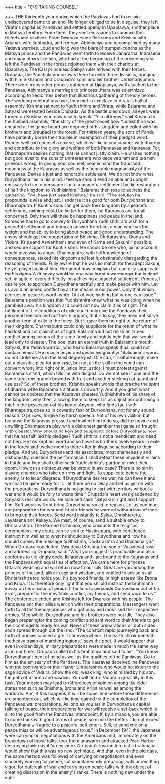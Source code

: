 +++
title = "049 TAKING COUNSEL"

+++
THE thirteenth year during which the
Pandavas had to remain undiscovered
came to an end.
No longer obliged to be in disguise, they
left Virata's capital as Pandavas and
settled openly in Upaplavya, another place
in Matsya territory. From there, they sent
emissaries to summon their friends and
relatives.
From Dwaraka came Balarama and
Krishna with Arjuna’s wife Subhadra, and
her son, Abhimanyu and accompanied by
many Yadava warriors. Loud and long
was the blare of trumpet-conchs as the
Matsya prince and the Pandavas went
forth to receive Janardana.
Indrasena and many others like him, who
had at the beginning of the preceding year
left the Pandavas in the forest, rejoined
them with their chariots at Upaplavya.
The Kasi prince and Saibya ruler arrived
with their forces.
Drupada, the Panchala prince, was there
too with three divisions, bringing with
him Sikhandin and Draupadi's sons and
her brother Dhrishtadyumna. There were
many
other
princes
gathered
at
Upaplavya, well attached to the Pandavas,
Abhimanyu's marriage to princess Uttara
was solemnized according to Vedic rites
before that illustrious gathering of friendly
heroes. The wedding celebrations over,
they met in conclave in Virata's hall of
assembly.
Krishna sat next to Yudhishthira and
Virata, while Balarama and Satyaki wereseated beside Drupada. As the bustle died
down, all eyes were turned on Krishna,
who now rose to speak.
"You all know," said Krishna to the
hushed assembly, "the story of the great
deceit how Yudhishthira was cheated at
the game board and deprived of his
kingdom and exiled with his brothers and
Draupadi to the forest. For thirteen years,
the sons of Pandu have patiently borne
their trouble in redemption of their
pledged word. Ponder well and counsel a
course, which will be in consonance with
dharma and contribute to the glory and
welfare of both Pandavas and Kauravas.
For, Dharmaputra desires nothing that he
cannot justly claim. He wishes nothing but
good even to the sons of Dhritarashtra
who deceived him and did him grievous
wrong. In giving your counsel, bear in
mind the fraud and meanness of the
Kauravas as well as the honorable
magnanimity of the Pandavas. Devise a
just and honorable settlement. We do not
know what Duryodhana has in his mind. I
feel we should send an able and upright
emissary to him to persuade him to a
peaceful settlement by the restoration of
half the kingdom to Yudhishthira."
Balarama then rose to address the
gathering. "You have just heard Krishna,"
he said. "The solution he propounds is
wise and just. I endorse it as good for both
Duryodhana and Dharmaputra. If Kunti's
sons can get back their kingdom by a
peaceful settlement, nothing could be
better for them, the Kauravas and for all
concerned. Only then will there be
happiness and peace in the land. Someone
has to go to convey to Duryodhana
Yudhishthira's wish for a peaceful
settlement and bring an answer from him,
a man who has the weight and the ability
to bring about peace and good
understanding. The envoy should get the
cooperation of Bhishma, Dhritarashtra,
Drona and Vidura, Kripa and Aswatthama
and even of Karna and Sakuni if possible,
and secure support for Kunti's sons. He
should be one who, on no account, would
give way to anger. Dharmaputra, with full
knowledge of consequences, staked his
kingdom
and
lost
it,
obstinately
disregarding the reasoning of friends.
Fully aware that he was no match for the
adept Sakuni, he yet played against him.
He cannot now complain but can only
supplicate for his rights. A fit envoy
would be one who is not a warmonger but
is dead set, in spite of every difficulty, on
achieving a peaceful settlement. Princes, I
desire you to approach Duryodhana
tactfully and make peace with him. Let us
avoid an armed conflict by all the means
in our power. Only that which accrues in
peace is worth while. Out of war, nothing
but wrong can issue."
Balarama's position was that Yudhishthira
knew what he was doing when he
gambled away his kingdom and could not
now claim it as of right.
The fulfilment of the conditions of exile
could only give the Pandavas their
personal freedom and not their kingdom,
that is to say, they need not serve another
term of exile in the forest. But it gave
them no right to the return of their
kingdom.
Dharmaputra could only supplicate for the
return of what he had lost and not claim it
as of right. Balarama did not relish an
armed conflict among scions of the same
family and rightly held that war would
lead only to disaster.
The poet puts an eternal truth in
Balarama's mouth.
Satyaki, the Yadava warrior, who heard
Balarama speak thus, could not contain
himself. He rose in anger and spoke
indignantly:
"Balarama's words do not strike me as in
the least degree just. One can, if skilfulenough, make out a plausible plea for any
case, but not all the skill in the world can
convert wrong into right or injustice into
justice. I must protest against Balarama's
stand, which fills me with disgust. Do we
not see in one and the same tree, one
branch bowed with fruit and another
sticking out gaunt and useless? So, of
these brothers, Krishna speaks words that
breathe the spirit of dharma while
Balarama's attitude is unworthy. And if
you grant what cannot be doubted that the
Kauravas cheated Yudhishthira of his
share of the kingdom, why then, allowing
them to keep it is as unjust as confirming
a thief in the possession of his booty!
Anyone,
who
finds
fault
with
Dharmaputra, does so in cowardly fear of
Duryodhana, not for any sound reason. O
princes, forgive my harsh speech. Not of
his own volition but because the Kauravas
pressed and invited him to do so, did the
novice and unwilling Dharmaputra play
with a dishonest gambler that game so
fraught with disaster. Why should he bow
and supplicate before Duryodhana, now
that he has fulfilled his pledges?
Yudhishthira is not a mendicant and need
not beg. He has kept his word and so have
his brothers twelve years in exile in the
forest and twelve months there after in
disguise according to their pledge. And
yet, Duryodhana and his associates, most
shamelessly and dishonestly, question the
performance. I shall defeat these impudent
villains in battle and they shall either seek
Yudhishthira's pardon or meet their doom.
How can a righteous war be wrong in any
case? There is no sin in slaying enemies
who take up arms and fight. To supplicate
before the enemy, is to incur disgrace. If
Duryodhana desires war, he can have it
and we shall be quite ready for it. Let
there be no delay and let us get on with
the preparations. Duryodhana is not going
to part with territory without a war and it
would be folly to waste time."
Drupada's heart was gladdened by
Satyaki's resolute words. He rose and said:
"Satyaki is right and I support him. Soft
words will not bring Duryodhana round to
reason. Let us continue our preparations
for war and let our friends be warned
without loss of time to bring up their
forces. Send word instantly to Salya,
Dhrishtaketu, Jayatsena and Kekaya. We
must, of course, send a suitable envoy to
Dhritarashtra. The learned brahmana, who
conducts the religious ceremonies in my
court, can be sent to Hastinapura, with
confidence. Instruct him well as to what
he should say to Duryodhana and how he
should convey the message to Bhishma,
Dhritarashtra and Dronacharya."
When Drupada concluded, Vasudeva
(Krishna, the son of Vasudeva) rose and
addressing Drupada, said:
"What you suggest is practicable and also
conforms to the kingly code. Baladeva
and I are bound to the Kauravas and the
Pandavas with equal ties of affection. We
came here for princess Uttara's wedding
and will return now to our city. Great are
you among the princes of the land, alike in
age and wisdom, and entitled to advise us
all. Dhritarashtra too holds you, his
boyhood friends, in high esteem like
Drona and Kripa. It is therefore only right
that you should instruct the brahmana
envoy on his mission of peace. If he fails
to persuade Duryodhana out of his error,
prepare for the inevitable conflict, my
friends, and send word to us."
The conference ended and Krishna left for
Dwaraka with his people. The Pandavas
and their allies went on with their
preparations. Messengers went forth to all
the friendly princes who got busy and
mobilised their respective armies.
Meanwhile, Duryodhana and his brothers
were not idle. They also began preparingfor the coming conflict and sent word to
their friends to get their contingents ready
for war.
News of these preparations on both sides
soon spread through out the land. "The
constant rapid journeying back and forth
of princes caused a great stir everywhere.
The earth shook beneath the heavy tramp
of marching legions," says the poet.
It would appear that even in olden days,
military preparations were made in much
the same way as in our times.
Drupada called in his brahmana and said
to him: "You know Duryodhana's bent of
mind as well as the qualities of the
Pandavas. Go to him as the emissary of
the Pandavas. The Kauravas deceived the
Pandavas with the connivance of their
father Dhritarashtra who would not listen
to the sage advice of Vidura. Show the
old, weak king, who is misled by his son,
the path of dharma and wisdom. You will
find in Vidura a great ally in this task.
Your mission may lead to differences of
opinion among the elder statesmen such
as Bhishma, Drona and Kripa as well as
among the warlords. And, if this happens,
it will be some time before those
differences are smoothed out, which will
be time gained for the completion of the
Pandavas war preparations. As long as
you are in Duryodhana's capital talking of
peace, their preparations for war will
receive a set-back which is all to the good
from the Pandavas' standpoint. If, by a
miracle, you are able to come back with
good terms of peace, so much the better. I
do not expect Duryodhana will agree to a
peaceful settlement. Still, to send one on a
peace mission will be advantageous to
us."
In December 1941, the Japanese were
carrying on negotiations with the
Americans and, immediately on the
breakdown of those talks, took them
unawares and attacked Pearl Harbor
destroying their naval forces there.
Drupada's instruction to the brahmana
would show that this was no new
technique. And that, even in the old days,
the same method was followed of carrying
on negotiations and even sincerely
working for peace, but simultaneously
preparing, with unremitting vigor, for
outbreak of war and carrying on peace
talks with the object of creating dissension
in the enemy's ranks. There is nothing
new under the sun!